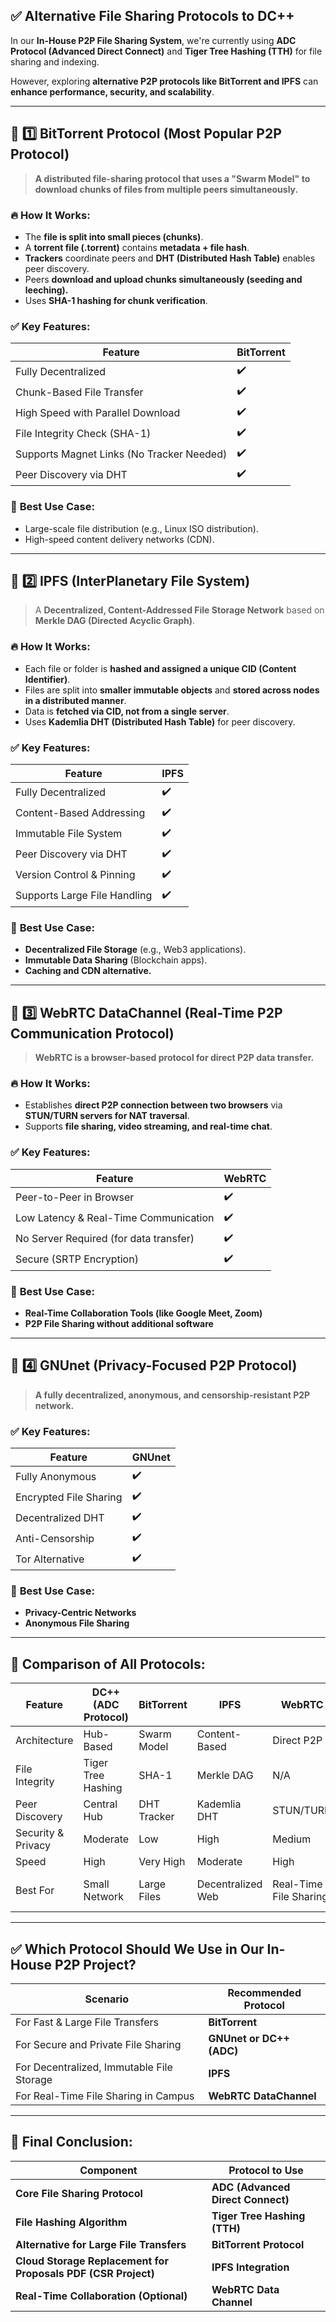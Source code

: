 ## ✅ **Alternative File Sharing Protocols to DC++**

In our **In-House P2P File Sharing System**, we're currently using **ADC Protocol (Advanced Direct Connect)** and **Tiger Tree Hashing (TTH)** for file sharing and indexing.

However, exploring **alternative P2P protocols like BitTorrent and IPFS** can **enhance performance, security, and scalability**.

---

## 📌 **1️⃣ BitTorrent Protocol (Most Popular P2P Protocol)**
> **A distributed file-sharing protocol that uses a "Swarm Model" to download chunks of files from multiple peers simultaneously.**

### 🔥 **How It Works:**
- The **file is split into small pieces (chunks)**.
- A **torrent file (.torrent)** contains **metadata + file hash**.
- **Trackers** coordinate peers and **DHT (Distributed Hash Table)** enables peer discovery.
- Peers **download and upload chunks simultaneously (seeding and leeching).**
- Uses **SHA-1 hashing for chunk verification**.

### ✅ **Key Features:**
| Feature                | BitTorrent |
|----------------|-------------------|
| Fully Decentralized   | ✔️ |
| Chunk-Based File Transfer | ✔️ |
| High Speed with Parallel Download | ✔️ |
| File Integrity Check (SHA-1) | ✔️ |
| Supports Magnet Links (No Tracker Needed) | ✔️ |
| Peer Discovery via DHT | ✔️ |

### 📌 **Best Use Case:**
- Large-scale file distribution (e.g., Linux ISO distribution).
- High-speed content delivery networks (CDN).

---

## 📌 **2️⃣ IPFS (InterPlanetary File System)**
> A **Decentralized, Content-Addressed File Storage Network** based on **Merkle DAG (Directed Acyclic Graph)**.

### 🔥 **How It Works:**
- Each file or folder is **hashed and assigned a unique CID (Content Identifier)**.
- Files are split into **smaller immutable objects** and **stored across nodes in a distributed manner**.
- Data is **fetched via CID, not from a single server**.
- Uses **Kademlia DHT (Distributed Hash Table)** for peer discovery.

### ✅ **Key Features:**
| Feature                | IPFS |
|----------------|-------------------|
| Fully Decentralized   | ✔️ |
| Content-Based Addressing | ✔️ |
| Immutable File System | ✔️ |
| Peer Discovery via DHT | ✔️ |
| Version Control & Pinning | ✔️ |
| Supports Large File Handling | ✔️ |

### 📌 **Best Use Case:**
- **Decentralized File Storage** (e.g., Web3 applications).
- **Immutable Data Sharing** (Blockchain apps).
- **Caching and CDN alternative.**

---

## 📌 **3️⃣ WebRTC DataChannel (Real-Time P2P Communication Protocol)**
> **WebRTC is a browser-based protocol for direct P2P data transfer.**

### 🔥 **How It Works:**
- Establishes **direct P2P connection between two browsers** via **STUN/TURN servers for NAT traversal**.
- Supports **file sharing, video streaming, and real-time chat**.

### ✅ **Key Features:**
| Feature                | WebRTC |
|----------------|-------------------|
| Peer-to-Peer in Browser | ✔️ |
| Low Latency & Real-Time Communication | ✔️ |
| No Server Required (for data transfer) | ✔️ |
| Secure (SRTP Encryption) | ✔️ |

### 📌 **Best Use Case:**
- **Real-Time Collaboration Tools (like Google Meet, Zoom)**
- **P2P File Sharing without additional software**

---

## 📌 **4️⃣ GNUnet (Privacy-Focused P2P Protocol)**
> **A fully decentralized, anonymous, and censorship-resistant P2P network.**

### ✅ **Key Features:**
| Feature                | GNUnet |
|----------------|-------------------|
| Fully Anonymous | ✔️ |
| Encrypted File Sharing | ✔️ |
| Decentralized DHT | ✔️ |
| Anti-Censorship | ✔️ |
| Tor Alternative | ✔️ |

### 📌 **Best Use Case:**
- **Privacy-Centric Networks**
- **Anonymous File Sharing**

---

## 🌟 **Comparison of All Protocols:**
| Feature                | DC++ (ADC Protocol) | BitTorrent | IPFS | WebRTC | GNUnet |
|----------------|-----------------|----------------|---------|--------|-----------|
| Architecture | Hub-Based | Swarm Model | Content-Based | Direct P2P | Fully Decentralized |
| File Integrity | Tiger Tree Hashing | SHA-1 | Merkle DAG | N/A | SHA-256 |
| Peer Discovery | Central Hub | DHT Tracker | Kademlia DHT | STUN/TURN | Anonymous DHT |
| Security & Privacy | Moderate | Low | High | Medium | Very High |
| Speed | High | Very High | Moderate | High | Low |
| Best For | Small Network | Large Files | Decentralized Web | Real-Time File Sharing | Privacy-Centric File Sharing |

---

## ✅ **Which Protocol Should We Use in Our In-House P2P Project?**
| Scenario               | Recommended Protocol |
|-----------------|-------------------|
| For Fast & Large File Transfers | **BitTorrent** |
| For Secure and Private File Sharing | **GNUnet or DC++ (ADC)** |
| For Decentralized, Immutable File Storage | **IPFS** |
| For Real-Time File Sharing in Campus | **WebRTC DataChannel** |

---

## 📌 **Final Conclusion:**
| Component                | Protocol to Use |
|-----------------|-------------------|
| **Core File Sharing Protocol** | **ADC (Advanced Direct Connect)** |
| **File Hashing Algorithm** | **Tiger Tree Hashing (TTH)** |
| **Alternative for Large File Transfers** | **BitTorrent Protocol** |
| **Cloud Storage Replacement for Proposals PDF (CSR Project)** | **IPFS Integration** |
| **Real-Time Collaboration (Optional)** | **WebRTC Data Channel** |
